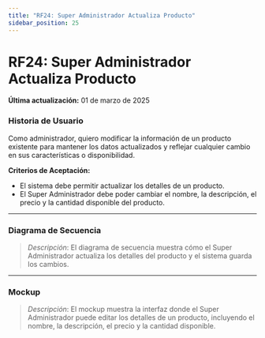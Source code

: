 ```yaml
---
title: "RF24: Super Administrador Actualiza Producto"  
sidebar_position: 25
---
```


# RF24: Super Administrador Actualiza Producto

**Última actualización:** 01 de marzo de 2025

### Historia de Usuario

Como administrador, quiero modificar la información de un producto existente para mantener los datos actualizados y reflejar cualquier cambio en sus características o disponibilidad.

  **Criterios de Aceptación:**
  - El sistema debe permitir actualizar los detalles de un producto.
  - El Super Administrador debe poder cambiar el nombre, la descripción, el precio y la cantidad disponible del producto.

---

### Diagrama de Secuencia

> *Descripción*: El diagrama de secuencia muestra cómo el Super Administrador actualiza los detalles del producto y el sistema guarda los cambios.

---

### Mockup

> *Descripción*: El mockup muestra la interfaz donde el Super Administrador puede editar los detalles de un producto, incluyendo el nombre, la descripción, el precio y la cantidad disponible.
